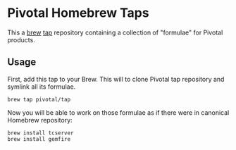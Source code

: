 # Pivotal Homebrew Taps

This a [brew](https://github.com/mxcl/homebrew) [tap](https://github.com/mxcl/homebrew/wiki/brew-tap) repository containing a collection of "formulae" for Pivotal products. 

## Usage

First, add this tap to your Brew. This will to clone Pivotal tap repository and symlink all its formulae.

    brew tap pivotal/tap

Now you will be able to work on those formulae as if there were in canonical Homebrew repository:

    brew install tcserver
    brew install gemfire

